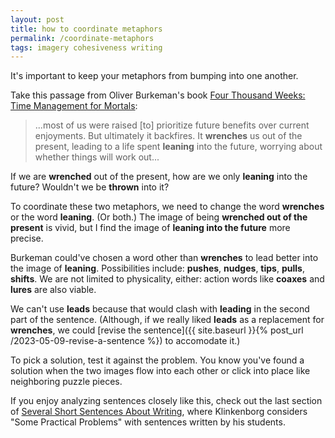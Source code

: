 ```yaml
---
layout: post
title: how to coordinate metaphors
permalink: /coordinate-metaphors
tags: imagery cohesiveness writing
---
```


It's important to keep your metaphors from bumping into one another.
<!--more-->
Take this passage from Oliver Burkeman's book [Four Thousand Weeks: Time Management for Mortals](https://www.goodreads.com/book/show/54785515-four-thousand-weeks):
> ...most of us were raised [to] prioritize future benefits over current enjoyments. But ultimately it backfires. It **wrenches** us out of the present, leading to a life spent **leaning** into the future, worrying about whether things will work out...

If we are **wrenched** out of the present, how are we only **leaning** into the future?
Wouldn't we be **thrown** into it?

To coordinate these two metaphors, we need to change the word **wrenches** or the word **leaning**.
(Or both.)
The image of being **wrenched out of the present** is vivid, but I find the image of **leaning into the future** more precise.

Burkeman could've chosen a word other than **wrenches** to lead better into the image of **leaning**.
Possibilities include: **pushes**, **nudges**, **tips**, **pulls**, **shifts**.
We are not limited to physicality, either: action words like **coaxes** and **lures** are also viable.

We can't use **leads** because that would clash with **leading** in the second part of the sentence.
(Although, if we really liked **leads** as a replacement for **wrenches**, we could [revise the sentence]({{ site.baseurl }}{% post_url /2023-05-09-revise-a-sentence %}) to accomodate it.)

To pick a solution, test it against the problem.
You know you've found a solution when the two images flow into each other or click into place like neighboring puzzle pieces.

If you enjoy analyzing sentences closely like this, check out the last section of [Several Short Sentences About Writing](https://www.goodreads.com/en/book/show/13155290), where Klinkenborg considers "Some Practical Problems" with sentences written by his students.